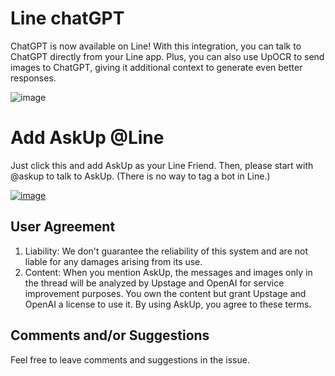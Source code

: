 # Line chatGPT

ChatGPT is now available on Line! With this integration, you can talk to ChatGPT directly from your Line app. Plus, you can also use UpOCR to send images to ChatGPT, giving it additional context to generate even better responses.

<img alt="image" src="https://user-images.githubusercontent.com/901975/222890453-a396085c-78f2-442b-a63c-2e210ad3f0b0.png">

# Add AskUp @Line
Just click this and add AskUp as your Line Friend. Then, please start with @askup to talk to AskUp. (There is no way to tag a bot in Line.)

[![image](https://user-images.githubusercontent.com/901975/222890577-dda991dc-16c4-4678-b538-07a72db9ff4a.png)](https://liff.line.me/1645278921-kWRPP32q/?accountId=249euaat)


## User Agreement
1. Liability: We don't guarantee the reliability of this system and are not liable for any damages arising from its use.
2. Content: When you mention AskUp, the messages and images only in the thread will be analyzed by Upstage and OpenAI for service improvement purposes. You own the content but grant Upstage and OpenAI a license to use it. By using AskUp, you agree to these terms.

## Comments and/or Suggestions
Feel free to leave comments and suggestions in the issue.
